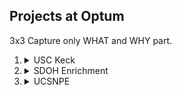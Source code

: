 ## Projects at Optum
3x3
Capture only WHAT and WHY part.

1. <details>
    <summary>USC Keck</summary>

    1.	<details>
        <summary>Data Refresh</summary>
        
        1.  <details>
            <summary>Pull data from OADW</summary>
            </details>

        2.  <details>
            <summary>Generate derived tables</summary>
            </details>    

        </details>

    2.	<details>
        <summary>Report Types</summary>
        
        1.  <details>
            <summary>Tableau</summary>

            1.  <details>
                <summary>Master DB</summary>
                Total Spend, Total Member Months, Risk
                </details> 


            </details>

        2.  <details>
            <summary>Excel</summary>

            1.  <details>
                <summary>Financial Model</summary>
                Total Spend, Total Member Months, Risk
                </details> 

            </details>

        3.  <details>
            <summary>PPT</summary>
            </details> 

            

        </details>
    - b
        - f
        - g
    - c
    - d
    - thisss   
    - a
    - b 
    </details>
2.  <details>
    <summary>SDOH Enrichment</summary>
    Basically, enrich the members' details by adding SDoH scores, it helps in their member outreach programs etc.

    - basic process
        - Get rosters from clients
        - process the file
        - send the file back to clients
    </details>


3.  <details>
    <summary>UCSNPE</summary>
    + reporting program k liye dashboards banana
    + power bi reports, ssrs reports
    + kuch logic ya views pehle se bane hote the
     + baki hame banane hote the
     + tableau ki doc se flat vs row heavy design dekho
    </details>


